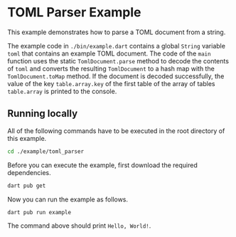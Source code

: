 # TOML Parser Example

This example demonstrates how to parse a TOML document from a string.

The example code in `./bin/example.dart` contains a global `String` variable `toml` that contains an example TOML document.
The code of the `main` function uses the static `TomlDocument.parse` method to decode the contents of `toml` and converts the resulting `TomlDocument` to a hash map with the `TomlDocument.toMap` method.
If the document is decoded successfully, the value of the key `table.array.key` of the first table of the array of tables `table.array` is printed to the console.

## Running locally

All of the following commands have to be executed in the root directory of this example.

```bash
cd ./example/toml_parser
```

Before you can execute the example, first download the required dependencies.

```bash
dart pub get
```

Now you can run the example as follows.

```bash
dart pub run example
```

The command above should print `Hello, World!`.
